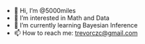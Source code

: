 - 👋 Hi, I’m @5000miles
- 👀 I’m interested in Math and Data
- 🌱 I’m currently learning Bayesian Inference
- 📫 How to reach me: trevorczc@gmail.com

<!---
5000miles/5000miles is a ✨ special ✨ repository because its `README.md` (this file) appears on your GitHub profile.
You can click the Preview link to take a look at your changes.
--->
